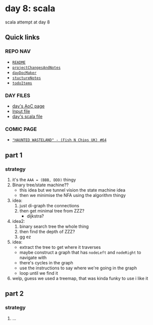 # day 8: scala
scala attempt at day 8
## Quick links
### REPO NAV
* [`README`](./README.md)
* [`projectChangesAndNotes`](./projectChangesAndNotes.md)
* [`dayDocMaker`](./dayDocMaker.md)
* [`stuctureNotes`](./structureNotes.md)
* [`todoItems`](./todoItems.md)
### DAY FILES
* [day's AoC page](https://adventofcode.com/2023/day/8)
* [Input file](https://adventofcode.com/2023/day/8/input)
* [day's scala file](../../src/main/scala/day8.scala)

### COMIC PAGE
* [`"HAUNTED WASTELAND" - (Fish N Chips UK) #64`](https://www.webtoons.com/en/canvas/advent-of-code/haunted-wasteland/viewer?title_no=713188&episode_no=64)

## part 1
### strategy
1. it's the `AAA = (BBB, DDD)` thingy
2. Binary tree/state machine??
    * this idea but we tunnel vision the state machine idea
    * then we minimise the NFA using the algorithm thingy
3. idea:
    1. just di-graph the connections
    2. then get minimal tree from ZZZ?
        * dijkstra?
4. idea2:
    1. binary search tree the whole thing
    2. then find the depth of ZZZ?
    3. gg ez
5. idea:
    * extract the tree to get where it traverses
    * maybe construct a graph that has `nodeLeft` and `nodeRight` to navigate with
    * there's cycles in the graph
    * use the instructions to say where we're going in the graph
    * loop until we find it
6. welp, guess we used a treemap, that was kinda funky to use i like it
## part 2
### strategy
1. ...
